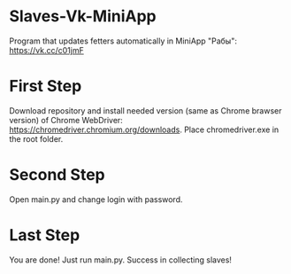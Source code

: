 # Slaves-Vk-MiniApp
Program that updates fetters automatically in MiniApp "Рабы": https://vk.cc/c01jmF
# First Step
Download repository and install needed version (same as Chrome brawser version) of Chrome WebDriver: https://chromedriver.chromium.org/downloads. 
Place chromedriver.exe in the root folder.
# Second Step
Open main.py and change login with password.
# Last Step
You are done! Just run main.py. Success in collecting slaves!
